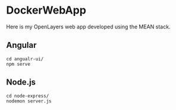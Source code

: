 # DockerWebApp
Here is my OpenLayers web app developed using the MEAN stack. 

## Angular
```console
cd angualr-ui/
npm serve
```
## Node.js
```console
cd node-express/
nodemon server.js
```
